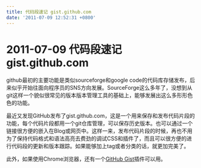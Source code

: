 ```yaml
---
title: 代码段速记 gist.github.com
date: '2011-07-09 12:52:31 +0800'
---
```


# 2011-07-09  代码段速记 gist.github.com

github最初的主要功能是类似sourceforge和google code的代码库存储发布，后来似乎开始往面向程序员的SNS方向发展。SourceForge这么多年了，没想到从git这样一个貌似很常见的版本版本管理工具的基础上，能够发展出这么多形形色色的功能。

最近又发现GitHub发布了gist.github.com，这是一个用来保存和发布代码片段的功能，每个代码片段都用一个git仓库管理，可以保存历史版本。也可以通过一个链接很方便的嵌入在Blog或网页中。这样一来，发布代码片段的时候，再也不用为了保持代码格式和语法高亮去费劲的调试CSS和插件了，而且可以很方便的进行代码段的更新和版本跟踪。如果能够加上tag或者分类的话，就更加完美了。

此外，如果使用Chrome浏览器，还有一个[GitHub Gist](https://chrome.google.com/webstore/detail/ppnkhbfageapcimnniepboocoaggcbbd?hl=zh-CN)插件可以用。


